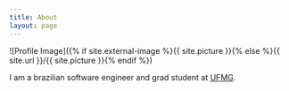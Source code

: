 ```yaml
---
title: About
layout: page
---
```

![Profile Image]({% if site.external-image %}{{ site.picture }}{% else %}{{ site.url }}/{{ site.picture }}{% endif %})

I am a brazilian software engineer and grad student at [UFMG](https://ufmg.br/).
